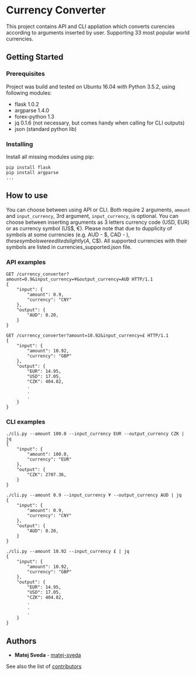 # Currency Converter

This project contains API and CLI appliation which converts curencies according to arguments inserted by user.
Supporting 33 most popular world currencies.

## Getting Started

### Prerequisites

Project was build and tested on Ubuntu 16.04 with Python 3.5.2, using following modules:

- flask 1.0.2
- argparse 1.4.0
- forex-python 1.3
- jq 0.1.6 (not necessary, but comes handy when calling for CLI outputs)
- json (standard python lib)

### Installing

Install all missing modules using pip:
```
pip install flask
pip install argparse
...
```

## How to use

You can choose between using API or CLI. 
Both require 2 arguments, `amount` and `input_currency`, 3rd argument, `input_currency`, is optional. You can choose between inserting arguments as 3 letters currency code (USD, EUR) or as currency symbol (US$, €). 
Please note that due to dupplicity of symbols at some currencies (e.g. AUD - $, CAD - $), these symbols were edited slightly (A$, C$). All supported currencies with their symbols are listed in currencies_supported.json file.

### API examples

```
GET /currency_converter?amount=0.9&input_currency=¥&output_currency=AUD HTTP/1.1
{
    "input": {
        "amount": 0.9,
        "currency": "CNY"
    },
    "output": {
        "AUD": 0.20, 
    }
}
```

```
GET /currency_converter?amount=10.92&input_currency=£ HTTP/1.1
{
    "input": {
        "amount": 10.92,
        "currency": "GBP"
    },
    "output": {
        "EUR": 14.95,
        "USD": 17.05,
        "CZK": 404.82,
        .
        .
        .
    }
}
```

### CLI examples

```
./cli.py --amount 100.0 --input_currency EUR --output_currency CZK | jq
{
    "input": {
        "amount": 100.0,
        "currency": "EUR"
    },
    "output": {
        "CZK": 2707.36, 
    }
}
```
```
./cli.py --amount 0.9 --input_currency ¥ --output_currency AUD | jq
{
    "input": {
        "amount": 0.9,
        "currency": "CNY"
    },
    "output": {
        "AUD": 0.20, 
    }
}
```
```
./cli.py --amount 10.92 --input_currency £ | jq
{
    "input": {
        "amount": 10.92,
        "currency": "GBP"
    },
    "output": {
        "EUR": 14.95,
        "USD": 17.05,
        "CZK": 404.82,
        .
        .
        .
    }
}
```

## Authors

* **Matej Sveda** - [matej-sveda](https://github.com/matej-sveda)

See also the list of [contributors](https://github.com/matej-sveda/currency_converter-Kiwi/graphs/contributors)
